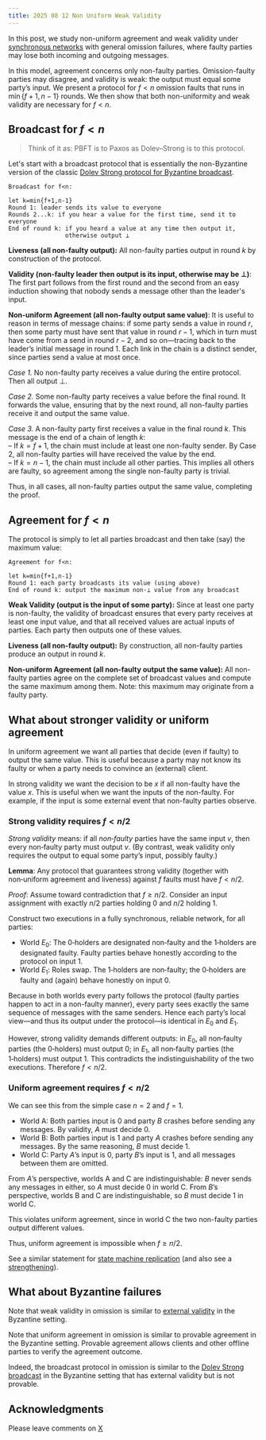 ```yaml
---
title: 2025 08 12 Non Uniform Weak Validity
---
```


In this post, we study non-uniform agreement and weak validity under [synchronous networks](https://decentralizedthoughts.github.io/2019-06-01-2019-5-31-models/) with general omission failures, where faulty parties may lose both incoming and outgoing messages.

In this model, agreement concerns only non-faulty parties. Omission-faulty parties may disagree, and validity is weak: the output must equal some party’s input. We present a protocol for $f < n$ omission faults that runs in $\min\{f+1,n-1\}$ rounds. We then show that both non-uniformity and weak validity are necessary for $f < n$.



## Broadcast for $f<n$

> Think of it as: PBFT is to Paxos as Dolev–Strong is to this protocol.


Let's start with a broadcast protocol that is essentially the non-Byzantine version of the classic [Dolev Strong protocol for Byzantine broadcast](https://decentralizedthoughts.github.io/2019-12-22-dolev-strong/). 

```
Broadcast for f<n:

let k=min{f+1,n-1}
Round 1: leader sends its value to everyone
Rounds 2...k: if you hear a value for the first time, send it to everyone
End of round k: if you heard a value at any time then output it, 
                otherwise output ⊥
```


**Liveness (all non-faulty output):**
All non-faulty parties output in round $k$ by construction of the protocol.


**Validity (non-faulty leader then output is its input, otherwise may be $\bot$)**: 
The first part follows from the first round and the second from an easy induction showing that nobody sends a message other than the leader's input.

**Non-uniform Agreement (all non-faulty output same value)**:
It is useful to reason in terms of message chains: if some party sends a value in round $r$, then some party must have sent that value in round $r-1$, which in turn must have come from a send in round $r-2$, and so on—tracing back to the leader’s initial message in round $1$. Each link in the chain is a distinct sender, since parties send a value at most once.

*Case 1.* No non-faulty party receives a value during the entire protocol. Then all output ⊥.  

*Case 2.* Some non-faulty party receives a value before the final round. It forwards the value, ensuring that by the next round, all non-faulty parties receive it and output the same value.  

*Case 3.* A non-faulty party first receives a value in the final round $k$. This message is the end of a chain of length $k$:  
– If $k = f+1$, the chain must include at least one non-faulty sender. By Case 2, all non-faulty parties will have received the value by the end.  
– If $k = n-1$, the chain must include all other parties. This implies all others are faulty, so agreement among the single non-faulty party is trivial.

Thus, in all cases, all non-faulty parties output the same value, completing the proof.

## Agreement for $f<n$

The protocol is simply to let all parties broadcast and then take (say) the maximum value:

```
Agreement for f<n:

let k=min{f+1,n-1}
Round 1: each party broadcasts its value (using above)
End of round k: output the maximum non-⊥ value from any broadcast
```

**Weak Validity (output is the input of some party):**
Since at least one party is non-faulty, the validity of broadcast ensures that every party receives at least one input value, and that all received values are actual inputs of parties. Each party then outputs one of these values.

**Liveness (all non-faulty output):**
By construction, all non-faulty parties produce an output in round $k$.

**Non-uniform Agreement (all non-faulty output the same value):**
All non-faulty parties agree on the complete set of broadcast values and compute the same maximum among them. Note: this maximum may originate from a faulty party.



## What about stronger validity or uniform agreement

In uniform agreement we want all parties that decide (even if faulty) to output the same value. This is useful because a party may not know its faulty or when a party needs to convince an (external) client.

In strong validity we want the decision to be $x$ if all non-faulty have the value $x$. This is useful when we want the inputs of the non-faulty. For example, if the input is some external event that non-faulty parties observe.




### Strong validity requires $f<n/2$

*Strong validity* means: if all *non‑faulty* parties have the same input $v$, then every non‑faulty party must output $v$. (By contrast, weak validity only requires the output to equal some party’s input, possibly faulty.)

**Lemma**: Any protocol that guarantees strong validity (together with non‑uniform agreement and liveness) against $f$ faults must have $f<n/2$.

*Proof*: Assume toward contradiction that $f\ge n/2$. Consider an input assignment with exactly $n/2$ parties holding $0$ and $n/2$ holding $1$.

Construct two executions in a fully synchronous, reliable network, for all parties:

* World $E_0$: The $0$‑holders are designated non‑faulty and the $1$‑holders are designated faulty. Faulty parties behave honestly according to the protocol on input $1$.
* World $E_1$: Roles swap. The $1$‑holders are non‑faulty; the $0$‑holders are faulty and (again) behave honestly on input $0$.

Because in both worlds every party follows the protocol (faulty parties happen to act in a non-faulty manner), every party sees exactly the same sequence of messages with the same senders. Hence each party’s local view—and thus its output under the protocol—is identical in $E_0$ and $E_1$.

However, strong validity demands different outputs: in $E_0$, all non‑faulty parties (the $0$‑holders) must output $0$; in $E_1$, all non‑faulty parties (the $1$‑holders) must output $1$. This contradicts the indistinguishability of the two executions. Therefore $f<n/2$.

### Uniform agreement requires $f<n/2$


We can see this from the simple case $n = 2$ and $f = 1$.

* World A: Both parties input is 0 and party $B$ crashes before sending any messages. By validity, $A$ must decide $0$.
* World B: Both parties input is 1 and party $A$ crashes before sending any messages. By the same reasoning, $B$ must decide $1$.
* World C: Party $A$’s input is $0$, party $B$’s input is $1$, and all messages between them are omitted.

From $A$’s perspective, worlds A and C are indistinguishable: $B$ never sends any messages in either, so $A$ must decide $0$ in world C.
From $B$’s perspective, worlds B and C are indistinguishable, so $B$ must decide $1$ in world C.

This violates uniform agreement, since in world C the two non-faulty parties output different values.

Thus, uniform agreement is impossible when $f \ge n/2$.

See a similar statement for [state machine replication](https://decentralizedthoughts.github.io/2019-11-02-primary-backup-for-2-servers-and-omission-failures-is-impossible/) (and also see a [strengthening](https://decentralizedthoughts.github.io/2024-01-30-between-crash-and-omission/)).




## What about Byzantine failures

Note that weak validity in omission is similar to [external validity](https://decentralizedthoughts.github.io/2022-12-12-what-about-validity/) in the Byzantine setting.

Note that uniform agreement in omission is similar to provable agreement in the Byzantine setting. Provable agreement allows clients and other offline parties to verify the agreement outcome.

Indeed, the broadcast protocol in omission is similar to the [Dolev Strong broadcast](https://decentralizedthoughts.github.io/2019-12-22-dolev-strong/) in the Byzantine setting that has external validity but is not provable.



## Acknowledgments

Please leave comments on [X]()

